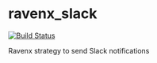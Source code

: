 # ravenx_slack
[![Build Status](https://travis-ci.org/acutario/ravenx_slack.svg?branch=master)](https://travis-ci.org/acutario/ravenx_slack)

Ravenx strategy to send Slack notifications
